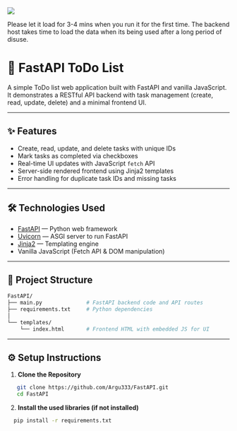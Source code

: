 <a href="https://api.render.com/deploy/srv-d13svemmcj7s738dqka0?key=w0cLzScxBew" target="_blank">
  <img src="https://img.shields.io/badge/Click%20here%20then%20retry-blue?label=If%20the%20list%20is%20unresponsive%20at%20argu333.github.io%2FFastAPI%2F&labelColor=white" />
</a>

Please let it load for 3-4 mins when you run it for the first time. The backend host takes time to load the data when its being used after a long period of disuse.

# 🚀 FastAPI ToDo List

A simple ToDo list web application built with FastAPI and vanilla JavaScript.  
It demonstrates a RESTful API backend with task management (create, read, update, delete) and a minimal frontend UI.

---

## ✨ Features

- Create, read, update, and delete tasks with unique IDs
- Mark tasks as completed via checkboxes
- Real-time UI updates with JavaScript `fetch` API
- Server-side rendered frontend using Jinja2 templates
- Error handling for duplicate task IDs and missing tasks

---

## 🛠 Technologies Used

- [FastAPI](https://fastapi.tiangolo.com/) — Python web framework
- [Uvicorn](https://www.uvicorn.org/) — ASGI server to run FastAPI
- [Jinja2](https://jinja.palletsprojects.com/) — Templating engine
- Vanilla JavaScript (Fetch API & DOM manipulation)

---

## 📁 Project Structure

```bash
FastAPI/
├── main.py              # FastAPI backend code and API routes
├── requirements.txt     # Python dependencies
│
└── templates/
    └── index.html       # Frontend HTML with embedded JS for UI
```

---

## ⚙️ Setup Instructions

1. **Clone the Repository**

```bash
   git clone https://github.com/Argu333/FastAPI.git
   cd FastAPI
```
2. **Install the used libraries (if not installed)**
```bash
  pip install -r requirements.txt
```
